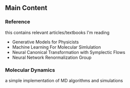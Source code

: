 ## Main Content

### Reference
this contains relevant articles/textbooks I'm reading
- Generative Models for Physicists
- Machine Learning For Molecular Simlulation
- Neural Canonical Transformation with Symplectic Flows
- Neural Network Renormalization Group

### Molecular Dynamics
a simple implementation of MD algorithms and simulations

